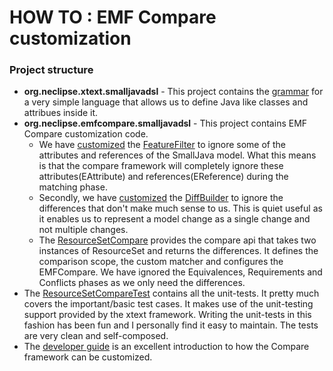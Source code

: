# HOW TO : EMF Compare customization

### Project structure
* **org.neclipse.xtext.smalljavadsl** - This project contains the [grammar](https://github.com/nbhusare/EMF-Compare/blob/master/org.neclipse.xtext.smalljavadsl/src/org/neclipse/xtext/smalljavadsl/SmallJavaDsl.xtext) for a very simple language that allows us to define Java like classes and attribues inside it.
* **org.neclipse.emfcompare.smalljavadsl** - This project contains EMF Compare customization code. 
  * We have [customized](https://github.com/nbhusare/EMF-Compare/blob/master/org.neclipse.emfcompare.smalljavadsl/bin/org/neclipse/emfcompare/smalljavadsl/internal/CustomFeatureFilter.xtend) the [FeatureFilter](https://www.eclipse.org/emf/compare/documentation/latest/developer/javadoc/org/eclipse/emf/compare/diff/FeatureFilter.html) to ignore some of the attributes and references of the SmallJava model. What this means is that the compare framework will completely ignore these attributes(EAttribute) and references(EReference) during the matching phase.
  * Secondly, we have [customized](https://github.com/nbhusare/EMF-Compare/blob/master/org.neclipse.emfcompare.smalljavadsl/bin/org/neclipse/emfcompare/smalljavadsl/internal/CustomDiffBuilder.xtend) the [DiffBuilder](https://www.eclipse.org/emf/compare/documentation/latest/developer/javadoc/org/eclipse/emf/compare/diff/DiffBuilder.html) to ignore the differences that don't make much sense to us. This is quiet useful as it enables us to represent a model change as a single change and not multiple changes.
  * The [ResourceSetCompare](https://github.com/nbhusare/EMF-Compare/blob/master/org.neclipse.emfcompare.smalljavadsl/bin/org/neclipse/emfcompare/smalljavadsl/internal/ResourceSetCompare.xtend) provides the compare api that takes two instances of ResourceSet and returns the differences. It defines the comparison scope, the custom matcher and configures the EMFCompare. We have ignored the Equivalences, Requirements and Conflicts phases as we only need the differences.
* The [ResourceSetCompareTest](https://github.com/nbhusare/EMF-Compare/blob/master/org.neclipse.emfcompare.smalljavadsl/bin/org/neclipse/emfcompare/smalljavadsl/internal/tests/ResourceSetCompareTest.xtend) contains all the unit-tests. It pretty much covers the important/basic test cases. It makes use of the unit-testing support provided by the xtext framework. Writing the unit-tests in this fashion has been fun and I personally find it easy to maintain. The tests are very clean and self-composed.
* The [developer guide](https://www.eclipse.org/emf/compare/documentation/latest/developer/developer-guide.html) is an excellent introduction to how the Compare framework can be customized.


